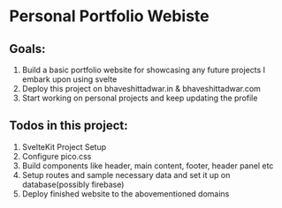 # Personal Portfolio Webiste

## Goals:
1. Build a basic portfolio website for showcasing any future projects I embark upon using svelte
2. Deploy this project on bhaveshittadwar.in & bhaveshittadwar.com
3. Start working on personal projects and keep updating the profile

## Todos in this project:
1. SvelteKit Project Setup
2. Configure pico.css
3. Build components like header, main content, footer, header panel etc
4. Setup routes and sample necessary data and set it up on database(possibly firebase)
5. Deploy finished website to the abovementioned domains
